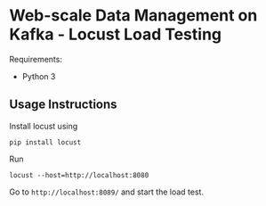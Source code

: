 # Web-scale Data Management on Kafka - Locust Load Testing

Requirements:
* Python 3

## Usage Instructions
Install locust using 
```
pip install locust
```

Run
```
locust --host=http://localhost:8080
```

Go to `http://localhost:8089/` and start the load test.
